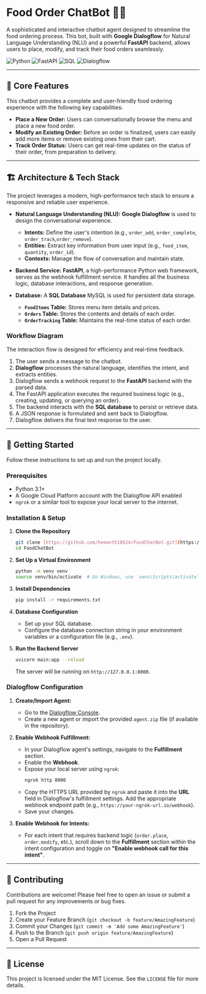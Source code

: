 # Food Order ChatBot 🍔🤖

A sophisticated and interactive chatbot agent designed to streamline the food ordering process. This bot, built with **Google Dialogflow** for Natural Language Understanding (NLU) and a powerful **FastAPI** backend, allows users to place, modify, and track their food orders seamlessly.

![Python](https://img.shields.io/badge/Python-3.9%2B-blue.svg)
![FastAPI](https://img.shields.io/badge/FastAPI-0.100%2B-green.svg)
![SQL](https://img.shields.io/badge/Database-SQL-orange.svg)
![Dialogflow](https://img.shields.io/badge/Dialogflow-ES-yellow.svg)

---

## 🎯 Core Features

This chatbot provides a complete and user-friendly food ordering experience with the following key capabilities:

* **Place a New Order:** Users can conversationally browse the menu and place a new food order.
* **Modify an Existing Order:** Before an order is finalized, users can easily add more items or remove existing ones from their cart.
* **Track Order Status:** Users can get real-time updates on the status of their order, from preparation to delivery.

---

## 🏗️ Architecture & Tech Stack

The project leverages a modern, high-performance tech stack to ensure a responsive and reliable user experience.

* **Natural Language Understanding (NLU):** **Google Dialogflow** is used to design the conversational experience.
    * **Intents:** Define the user's intention (e.g., `order_add`, `order_complete`, `order_track`,`order_remove`).
    * **Entities:** Extract key information from user input (e.g., `food_item`, `quantity`, `order_id`).
    * **Contexts:** Manage the flow of conversation and maintain state.

* **Backend Service:** **FastAPI**, a high-performance Python web framework, serves as the webhook fulfillment service. It handles all the business logic, database interactions, and response generation.

* **Database:** A **SQL Database** MySQL is used for persistent data storage.
    * **`FoodItems` Table:** Stores menu item details and prices.
    * **`Orders` Table:** Stores the contents and details of each order.
    * **`OrderTracking` Table:** Maintains the real-time status of each order.

### Workflow Diagram

The interaction flow is designed for efficiency and real-time feedback.
1.  The user sends a message to the chatbot.
2.  **Dialogflow** processes the natural language, identifies the intent, and extracts entities.
3.  Dialogflow sends a webhook request to the **FastAPI** backend with the parsed data.
4.  The FastAPI application executes the required business logic (e.g., creating, updating, or querying an order).
5.  The backend interacts with the **SQL database** to persist or retrieve data.
6.  A JSON response is formulated and sent back to Dialogflow.
7.  Dialogflow delivers the final text response to the user.

---

## 🚀 Getting Started

Follow these instructions to set up and run the project locally.

### Prerequisites

* Python 3.1+
* A Google Cloud Platform account with the Dialogflow API enabled
* `ngrok` or a similar tool to expose your local server to the internet.

### Installation & Setup

1.  **Clone the Repository**
    ```bash
    git clone [https://github.com/hemanth18624/FoodChatBot.git](https://github.com/hemanth18624/FoodChatBot.git)
    cd FoodChatBot
    ```

2.  **Set Up a Virtual Environment**
    ```bash
    python -m venv venv
    source venv/bin/activate  # On Windows, use `venv\Scripts\activate`
    ```

3.  **Install Dependencies**
    ```bash
    pip install -r requirements.txt
    ```

4.  **Database Configuration**
    * Set up your SQL database.
    * Configure the database connection string in your environment variables or a configuration file (e.g., `.env`).

5.  **Run the Backend Server**
    ```bash
    uvicorn main:app --reload
    ```
    The server will be running on `http://127.0.0.1:8000`.

### Dialogflow Configuration

1.  **Create/Import Agent:**
    * Go to the [Dialogflow Console](https://dialogflow.cloud.google.com/).
    * Create a new agent or import the provided `agent.zip` file (if available in the repository).

2.  **Enable Webhook Fulfillment:**
    * In your Dialogflow agent's settings, navigate to the **Fulfillment** section.
    * Enable the **Webhook**.
    * Expose your local server using `ngrok`:
        ```bash
        ngrok http 8000
        ```
    * Copy the HTTPS URL provided by `ngrok` and paste it into the **URL** field in Dialogflow's fulfillment settings. Add the appropriate webhook endpoint path (e.g., `https://your-ngrok-url.io/webhook`).
    * Save your changes.

3.  **Enable Webhook for Intents:**
    * For each intent that requires backend logic (`order.place`, `order.modify`, etc.), scroll down to the **Fulfillment** section within the intent configuration and toggle on **"Enable webhook call for this intent"**.

---

## 🤝 Contributing

Contributions are welcome! Please feel free to open an issue or submit a pull request for any improvements or bug fixes.

1.  Fork the Project
2.  Create your Feature Branch (`git checkout -b feature/AmazingFeature`)
3.  Commit your Changes (`git commit -m 'Add some AmazingFeature'`)
4.  Push to the Branch (`git push origin feature/AmazingFeature`)
5.  Open a Pull Request

---

## 📄 License

This project is licensed under the MIT License. See the `LICENSE` file for more details.
